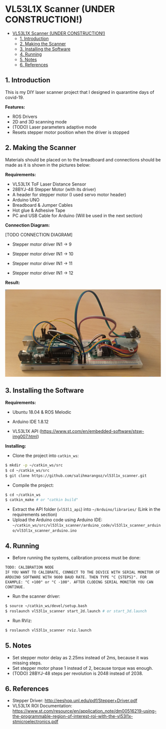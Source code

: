 # VL53L1X Scanner (UNDER CONSTRUCTION!)

   * [VL53L1X Scanner (UNDER CONSTRUCTION!)](#vl53l1x-scanner-under-construction)
      * [1. Introduction](#1-introduction)
      * [2. Making the Scanner](#2-making-the-scanner)
      * [3. Installing the Software](#3-installing-the-software)
      * [4. Running](#4-running)
      * [5. Notes](#5-notes)
      * [6. References](#6-references)

## 1. Introduction

This is my DIY laser scanner project that I designed in quarantine days of covid-19.  

**Features:**

- ROS Drivers
- 2D and 3D scanning mode
- (TODO) Laser parameters adaptive mode
- Resets stepper motor position when the driver is stopped



## 2. Making the Scanner

Materials should be placed on to the breadboard and connections should be made as it is shown in the pictures below:

**Requirements:**

- VL53L1X  ToF Laser Distance Sensor
- 28BYJ-48 Stepper Motor (with its driver)
- A header for stepper motor (I used servo motor header)
- Arduino UNO
- Breadboard & Jumper Cables
- Hot glue & Adhesive Tape
- PC and USB Cable for Arduino (Will be used in the next section)

**Connection Diagram:**

[TODO CONNECTION DIAGRAM]

- Stepper motor driver IN1 -> 9

- Stepper motor driver IN1 -> 10

- Stepper motor driver IN1 -> 11

- Stepper motor driver IN1 -> 12

**Result:**

![prototype](img/prototype.jpg)



## 3. Installing the Software

**Requirements:**

- Ubuntu 18.04 & ROS Melodic

- Arduino IDE 1.8.12
- VL53L1X API (https://www.st.com/en/embedded-software/stsw-img007.html)

**Installing:**

- Clone the project into `catkin_ws`:

```bash
$ mkdir -p ~/catkin_ws/src
$ cd ~/catkin_ws/src
$ git clone https://github.com/salihmarangoz/vl53l1x_scanner.git
```

- Compile the project:

```bash
$ cd ~/catkin_ws
$ catkin_make # or "catkin build"
```

- Extract the API folder (`vl53l1_api`) into `~/Arduino/libraries/` (Link in the requirements section)
- Upload the Arduino code using Arduino IDE: `~/catkin_ws/src/vl53l1x_scanner/arduino_code/vl53l1x_scanner_arduino/vl53l1x_scanner_arduino.ino`



## 4. Running

- Before running the systems, calibration process must be done:

```
TODO: CALIBRATION NODE
IF YOU WANT TO CALIBRATE, CONNECT TO THE DEVICE WITH SERIAL MONITOR OF ARDUINO SOFTWARE WITH 9600 BAUD RATE. THEN TYPE "C {STEPS}". FOR EXAMPLE: "C +100" or "C -100". AFTER CLODING SERIAL MONITOR YOU CAN CONTINUE.
```

- Run the scanner driver:

```bash
$ source ~/catkin_ws/devel/setup.bash
$ roslaunch vl53l1x_scanner start_2d.launch # or start_3d.launch
```

- Run RViz:

```bash
$ roslaunch vl53l1x_scanner rviz.launch
```



## 5. Notes

- Set stepper motor delay as 2.25ms instead of 2ms, because it was missing steps.
- Set stepper motor phase 1 instead of 2, because torque was enough.
- (TODO) 28BYJ-48 steps per revolution is 2048 instead of 2038.



## 6. References

- Stepper Driver: http://eeshop.unl.edu/pdf/Stepper+Driver.pdf
- VL53L1X ROI Documentation: https://www.st.com/resource/en/application_note/dm00516219-using-the-programmable-region-of-interest-roi-with-the-vl53l1x-stmicroelectronics.pdf

